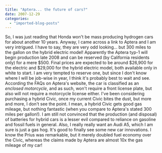 ```yaml
---
title: "Aptera... the future of cars?"
date: 2007-12-29
categories: 
  - "imported-blog-posts"
---
```


So, I was just reading that Honda won't be mass producing hydrogen cars for about another 10 years. Anyway, I came across a link to Aptera and I am very intrigued. I have to say, they are very odd looking... but 300 miles to the gallon on the hybrid electric model! Apparently the Aptera typ-1 will begin production late 2008 and can be reserved (by California residents only) for a mere $500. Final prices are expected to be around $26,900 for the electric and $29,000 for the hybrid electric model, both available only in white to start. I am very tempted to reserve one, but since I don't know where I will be job-wise in year, I think it's probably best to wait and see. According the FAQs on Aptera's website, the car is classified as an _enclosed motorcycle_, and as such, won't require a front license plate, but also will not require a motorcycle license either. I've been considering purchasing a hybrid Civic, once my current Civic bites the dust, but more and more, I don't see the point. I mean, a hybrid Civic gets good gas mileage, but nothing fantastic (when you compare to Aptera's stated 300 miles per gallon!). I am still not convinced that the production (and disposal) of batteries for hybrid cars is a lesser evil compared to reliance on gasoline and fossil fuels in general. Also, I really really want an Audi A5, which I am sure is just a gas hog. It's good to finally see some new car innovations. I know the Prius was remarkable, but it merely doubled fuel economy over the Civic, whereas the claims made by Aptera are almost 10x the gas mileage of my car!
